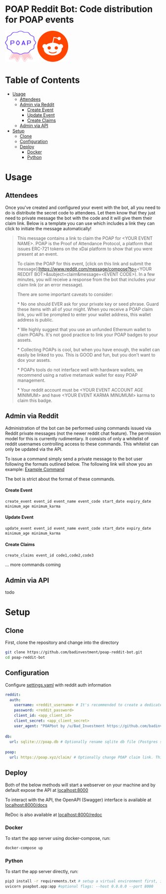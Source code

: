 # POAP Reddit Bot: Code distribution for POAP events
<img src="assets/poap-logo.svg" width="100" height="100"> <img src="assets/reddit-logo.png" width="100" height="100"> 

# Table of Contents
- [Usage](#usage)
  * [Attendees](#attendees)
  * [Admin via Reddit](#admin-via-reddit)
      - [Create Event](#create-event)
      - [Update Event](#update-event)
      - [Create Claims](#create-claims)
  * [Admin via API](#admin-via-api)
- [Setup](#setup)
  * [Clone](#clone)
  * [Configuration](#configuration)
  * [Deploy](#deploy)
    + [Docker](#docker)
    + [Python](#python)

# Usage
## Attendees
Once you've created and configured your event with the bot, all you need to do is distribute the secret code to attendees. Let them know that they just need to private message the bot with the code and it will give them their claim link. Below is a template you can use which includes a link they can click to initiate the message automatically!

> This message contains a link to claim the POAP for <YOUR EVENT NAME\>. POAP is the Proof of Attendance Protocol, a platform that issues ERC-721 tokens on the xDai platform to show that you were present at an event.
>
> To claim the POAP for this event, [click on this link and submit the message](https://www.reddit.com/message/compose?to=<YOUR REDDIT BOT\>&subject=claim&message=<EVENT CODE\>). In a few minutes, you will receive a response from the bot that includes your claim link (or an error message).
>
> There are some important caveats to consider:
>
> \* No one should EVER ask for your private key or seed phrase. Guard these items with all of your might. When you receive a POAP claim link, you will be prompted to enter your wallet address, this wallet address is public.
>
> \* We highly suggest that you use an unfunded Ethereum wallet to claim POAPs. It's not good practice to link your POAP badges to your assets.
>
> \* Collecting POAPs is cool, but when you have enough, the wallet can easily be linked to you. This is GOOD and fun, but you don't want to dox your assets.
>
> \* POAPs tools do not interface well with hardware wallets, we recommend using a native metamask wallet for easy POAP management.
> 
> \* Your reddit account must be <YOUR EVENT ACCOUNT AGE MINIMUM\> and have <YOUR EVENT KARMA MINUMUM\> karma to claim this badge.

## Admin via Reddit
Administration of the bot can be performed using commands issued via Reddit private messages (not the newer reddit chat feature). The permission model for this is currently rudimentary. It consists of only a whitelist of reddit usernames controlling access to these commands. This whitelist can only be updated via the API.

To issue a command simply send a private message to the bot user following the formats outlined below. The following link will show you an example: [Example Command](https://www.reddit.com/message/compose?to=/u/YourPOAPBot&subject=command&message=create_event%20event_id%20event_name%20event_code%202021-05-01T00%3A00%3A00%202021-05-02T00%3A00%3A00%2030%2010)

The bot is strict about the format of these commands.
#### Create Event
```
create_event event_id event_name event_code start_date expiry_date minimum_age minimum_karma
```
#### Update Event
```
update_event event_id event_name event_code start_date expiry_date minimum_age minimum_karma
```
#### Create Claims
```
create_claims event_id code1,code2,code3
```
... more commands coming

## Admin via API

todo

# Setup
## Clone
First, clone the repository and change into the directory
```bash
git clone https://github.com/badinvestment/poap-reddit-bot.git
cd poap-reddit-bot
```

## Configuration

Configure [settings.yaml](settings.yaml) with reddit auth information


```yaml
reddit:
  auth:
    username: <reddit_username> # It's recommended to create a dedicated account, but you can use a personal account
    password: <reddit_password>
    client_id: <app_client_id>
    client_secret: <app_client_secret>
    user_agent: "POAPbot by /u/Bad_Investment https://github.com/badinvestment/poap-reddit-bot" # Optionally change this, but you don't need to

db:
  url: sqlite:///poap.db # Optionally rename sqlite db file (Postgres support coming soon)

poap:
  url: https://poap.xyz/claim/ # Optionally change POAP claim link. This link is forced when adding claims via Reddit DMs
```

## Deploy

Both of the below methods will start a webserver on your machine and by default expose the API at [localhost:8000](http://localhost:8000)

To interact with the API, the OpenAPI (Swagger) interface is available at [localhost:8000/docs](http://localhost:8000/docs)

ReDoc is also available at [localhost:8000/redoc](http://localhost:8000/redoc)

### Docker

To start the app server using docker-compose, run:
```bash
docker-compose up
```

### Python
To start the app server directly, run:
```bash
pip3 install -r requirements.txt # setup a virtual environment first, if desired
uvicorn poapbot.app:app #optional flags: --host 0.0.0.0 --port 8000
```
